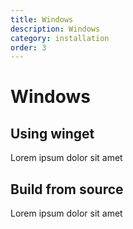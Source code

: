 ```yaml
---
title: Windows
description: Windows
category: installation
order: 3
---
```


# Windows

## Using winget

Lorem ipsum dolor sit amet

## Build from source

Lorem ipsum dolor sit amet
